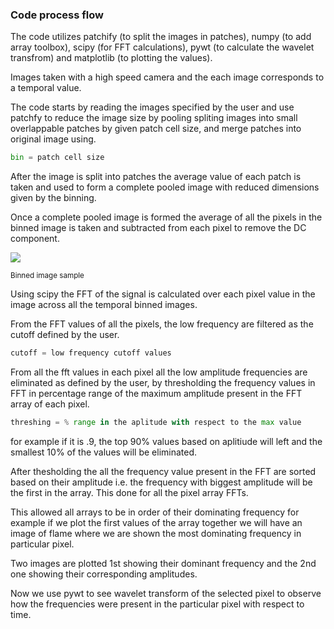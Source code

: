 ### Code process flow

The code utilizes patchify (to  split the images in patches), numpy (to add array toolbox), scipy (for FFT calculations), pywt (to calculate the wavelet transfrom) and matplotlib (to plotting the values).

Images taken with a high speed camera and the each image corresponds to a temporal value. 

The code starts by reading the images specified by the user and use patchfy to reduce the image size by pooling spliting images into small overlappable patches by given patch cell size, and merge patches into original image using.

```python
bin = patch cell size 
```

After the image is split into patches the average value of each patch is taken and used to form a complete pooled image with reduced dimensions given by the binning. 

Once a complete pooled image is formed the average of all the pixels in the binned image is taken and subtracted from each pixel to remove the DC component.

![](/home/saumya/.var/app/com.github.marktext.marktext/config/marktext/images/2024-05-13-17-30-46-image.png)

<sub>Binned image sample </sub>

 Using scipy the FFT of the signal is calculated over each pixel value in the image across all the temporal binned images.

From the FFT values of all the pixels, the low frequency are filtered as the cutoff defined by the user.

```python
cutoff = low frequency cutoff values
```

From all the fft values in each pixel all the low amplitude frequencies are eliminated as defined by the user, by thresholding the frequency values in FFT in percentage range of the maximum amplitude present in the FFT array of each pixel.

```python
threshing = % range in the aplitude with respect to the max value   
```

for example if it is .9, the top 90% values based on aplitiude will left and the smallest 10% of the values will be eliminated.

After thesholding the all the frequency value present in the FFT are sorted based on their amplitude i.e. the frequency with biggest amplitude will be the first in the array. This done for all the pixel array FFTs. 

This allowed all arrays to be in order of their dominating frequency for example if we plot the first values of the array together we will have an image of flame where we are shown the most dominating frequency in particular pixel.

Two images are plotted 1st showing their dominant frequency and the 2nd one showing their corresponding amplitudes.





Now we use pywt to see wavelet transform of the selected pixel to observe how the frequencies were present in the particular pixel with respect to time. 



  
